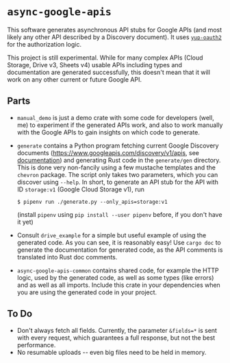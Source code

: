 # `async-google-apis`

This software generates asynchronous API stubs for Google APIs (and most likely
any other API described by a Discovery document). It uses
[`yup-oauth2`](https://github.com/dermesser/yup-oauth2) for the authorization
logic.

This project is still experimental. While for many complex APIs (Cloud Storage,
Drive v3, Sheets v4) usable APIs including types and documentation are generated
successfully, this doesn't mean that it will work on any other current or future
Google API.

## Parts

* `manual_demo` is just a demo crate with some code for developers (well, me) to
experiment if the generated APIs work, and also to work manually with the Google
APIs to gain insights on which code to generate.

* `generate` contains a Python program fetching current Google Discovery documents
  (https://www.googleapis.com/discovery/v1/apis, see
   [documentation](https://developers.google.com/discovery/v1/reference)) and
  generating Rust code in the `generate/gen` directory. This is done very
  non-fancily using a few mustache templates and the `chevron` package. The script
  only takes two parameters, which you can discover using `--help`. In short, to
  generate an API stub for the API with ID `storage:v1` (Google Cloud Storage v1),
  run
  ```shell
  $ pipenv run ./generate.py --only_apis=storage:v1
  ```
  (install `pipenv` using `pip install --user pipenv` before, if you don't have it
  yet)
* Consult `drive_example` for a simple but useful example of using the generated
  code. As you can see, it is reasonably easy! Use `cargo doc` to generate the
  documentation for generated code, as the API comments is translated into Rust
  doc comments.
* `async-google-apis-common` contains shared code, for example the HTTP logic,
  used by the generated code, as well as some types (like errors) and as well as
  all imports. Include this crate in your dependencies when you are using
  the generated code in your project.

## To Do

* Don't always fetch all fields. Currently, the parameter `&fields=*` is sent
with every request, which guarantees a full response, but not the best
performance.
* No resumable uploads -- even big files need to be held in memory.
